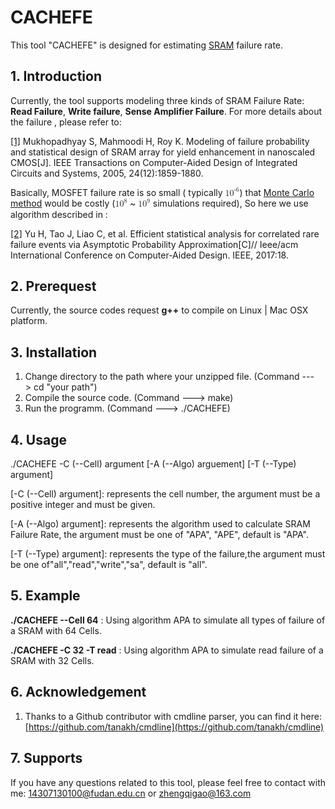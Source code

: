 
# CACHEFE

This tool "CACHEFE" is designed for estimating [SRAM](https://en.wikipedia.org/wiki/Static_random-access_memory) failure rate.

## 1. Introduction 

Currently, the tool supports modeling three kinds of SRAM Failure Rate: **Read Failure**, **Write failure**, **Sense Amplifier Failure**. For more details about the failure , please refer to:

[[1]](http://ieeexplore.ieee.org/document/1542241) Mukhopadhyay S, Mahmoodi H, Roy K. Modeling of failure probability and statistical design of SRAM array for yield enhancement in nanoscaled CMOS[J]. IEEE Transactions on Computer-Aided Design of Integrated Circuits and Systems, 2005, 24(12):1859-1880.

Basically, MOSFET failure rate is so small ( typically <math><msubsup><mi>10</mi><mi></mi><mi>-6</mi></msubsup></math>) that [Monte Carlo method](https://en.wikipedia.org/wiki/Monte_Carlo_method) would be costly (<math><msubsup><mi>10</mi><mi></mi><mi>8</mi></msubsup></math>
~ <math><msubsup><mi>10</mi><mi></mi><mi>9</mi></msubsup></math>
 simulations required), So here we use algorithm described in :

[[2]](http://ieeexplore.ieee.org/document/7827595/) Yu H, Tao J, Liao C, et al. Efficient statistical analysis for correlated rare failure events via Asymptotic Probability Approximation[C]// Ieee/acm International Conference on Computer-Aided Design. IEEE, 2017:18.


## 2. Prerequest

Currently, the source codes request **g++** to compile on Linux | Mac OSX platform.

## 3. Installation

1. Change directory to the path where your unzipped file. (Command ---> cd "your path")
2. Compile the source code. (Command ---> make)
3. Run the programm. (Command ---> ./CACHEFE)

## 4. Usage

 ./CACHEFE -C (--Cell) argument [-A (--Algo) arguement]  [-T (--Type) argument]


[-C (--Cell) argument]: represents the cell number, the argument must be a positive integer and must be given.

[-A (--Algo) argument]: represents the algorithm used to calculate SRAM Failure Rate, the argument must be one of "APA", "APE", default is "APA".

[-T (--Type) argument]: represents the type of the failure,the argument must be one of"all","read","write","sa", default is "all".



## 5. Example

**./CACHEFE --Cell 64**  : Using algorithm APA to simulate  all types of failure of a SRAM with 64 Cells.

**./CACHEFE -C 32 -T read** : Using algorithm APA to simulate  read failure of a SRAM with 32 Cells.


## 6. Acknowledgement

1. Thanks to a Github contributor with cmdline parser, you can find it here:[https://github.com/tanakh/cmdline](https://github.com/tanakh/cmdline)


## 7. Supports

If you have any questions related to this tool, please feel free to contact with me: <14307130100@fudan.edu.cn> or <zhengqigao@163.com>